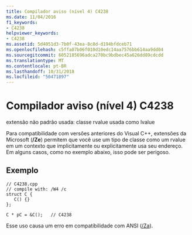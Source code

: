 ```yaml
---
title: Compilador aviso (nível 4) C4238
ms.date: 11/04/2016
f1_keywords:
- C4238
helpviewer_keywords:
- C4238
ms.assetid: 5d4051d3-7b0f-43ea-8c8d-d194bfdceb71
ms.openlocfilehash: c5ffa07b06f010d10edc14aa7576bb614aa9dd04
ms.sourcegitcommit: 6052185696adca270bc9bdbec45a626dd89cdcdd
ms.translationtype: MT
ms.contentlocale: pt-BR
ms.lasthandoff: 10/31/2018
ms.locfileid: "50471897"
---
```

# <a name="compiler-warning-level-4-c4238"></a>Compilador aviso (nível 4) C4238

extensão não padrão usada: classe rvalue usada como lvalue

Para compatibilidade com versões anteriores do Visual C++, extensões da Microsoft (**/Ze**) permitem que você use um tipo de classe como um rvalue em um contexto que implicitamente ou explicitamente usa seu endereço. Em alguns casos, como no exemplo abaixo, isso pode ser perigoso.

## <a name="example"></a>Exemplo

```
// C4238.cpp
// compile with: /W4 /c
struct C {
   C() {}
};

C * pC = &C();   // C4238
```

Esse uso causa um erro em compatibilidade com ANSI ([/Za](../../build/reference/za-ze-disable-language-extensions.md)).